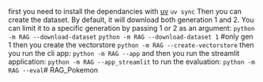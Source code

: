 first you need to install the dependancies with [uv](https://docs.astral.sh/uv/getting-started/installation/)
`uv sync`
Then you can create the dataset.
By default, it will download both generation 1 and 2.
You can limit it to a specific generation by passing 1 or 2 as an argument:
`python -m RAG --download-dataset` 
`python -m RAG --download-dataset 1` #only gen 1
then you create the vectorstore
`python -m RAG --create-vectorstore`
then you run the cli app:
`python -m RAG --app`
and then you run the streamlit application:
`python -m RAG --app_streamlit`
to run the evaluation:
`python -m RAG --eval`# RAG_Pokemon
